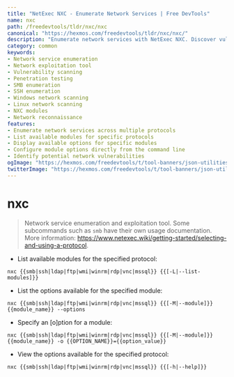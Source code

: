 ```yaml
---
title: "NetExec NXC - Enumerate Network Services | Free DevTools"
name: nxc
path: /freedevtools/tldr/nxc/nxc
canonical: "https://hexmos.com/freedevtools/tldr/nxc/nxc/"
description: "Enumerate network services with NetExec NXC. Discover vulnerabilities and exploit target systems through various protocols. Free online tool, no registration required."
category: common
keywords:
- Network service enumeration
- Network exploitation tool
- Vulnerability scanning
- Penetration testing
- SMB enumeration
- SSH enumeration
- Windows network scanning
- Linux network scanning
- NXC modules
- Network reconnaissance
features:
- Enumerate network services across multiple protocols
- List available modules for specific protocols
- Display available options for specific modules
- Configure module options directly from the command line
- Identify potential network vulnerabilities
ogImage: "https://hexmos.com/freedevtools/t/tool-banners/json-utilities-banner.png"
twitterImage: "https://hexmos.com/freedevtools/t/tool-banners/json-utilities-banner.png"
---
```


# nxc

> Network service enumeration and exploitation tool.
> Some subcommands such as `smb` have their own usage documentation.
> More information: <https://www.netexec.wiki/getting-started/selecting-and-using-a-protocol>.

- List available modules for the specified protocol:

`nxc {{smb|ssh|ldap|ftp|wmi|winrm|rdp|vnc|mssql}} {{[-L|--list-modules]}}`

- List the options available for the specified module:

`nxc {{smb|ssh|ldap|ftp|wmi|winrm|rdp|vnc|mssql}} {{[-M|--module]}} {{module_name}} --options`

- Specify an [o]ption for a module:

`nxc {{smb|ssh|ldap|ftp|wmi|winrm|rdp|vnc|mssql}} {{[-M|--module]}} {{module_name}} -o {{OPTION_NAME}}={{option_value}}`

- View the options available for the specified protocol:

`nxc {{smb|ssh|ldap|ftp|wmi|winrm|rdp|vnc|mssql}} {{[-h|--help]}}`
